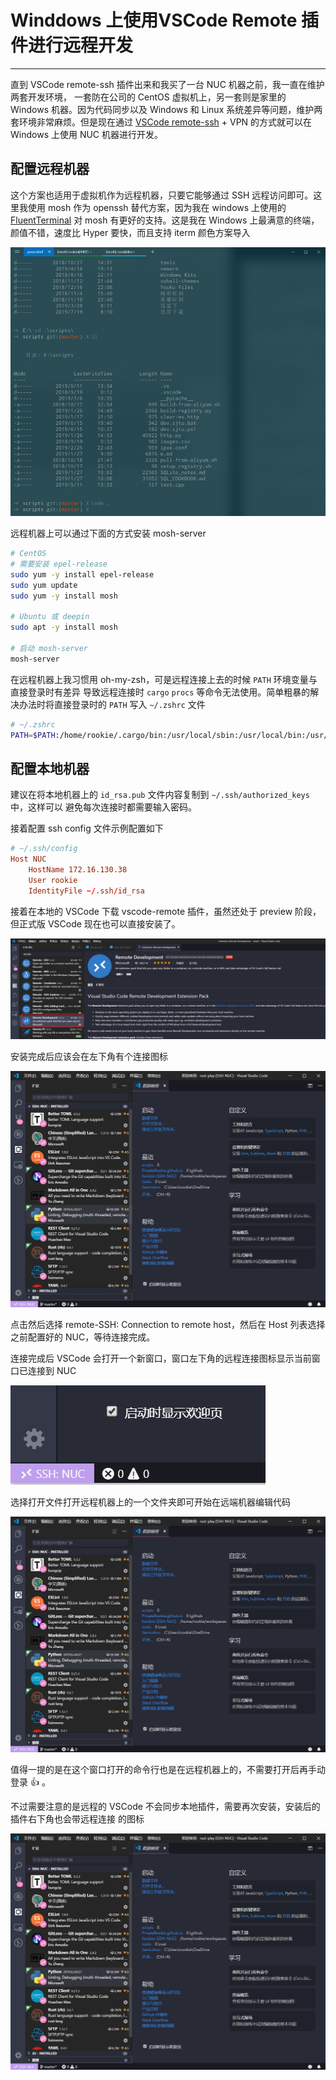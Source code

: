 # Winddows 上使用VSCode Remote 插件进行远程开发

---

直到 VSCode remote-ssh 插件出来和我买了一台 NUC 机器之前，我一直在维护两套开发环境，
一套防在公司的 CentOS 虚拟机上，另一套则是家里的 Windows 机器。因为代码同步以及 Windows
和 Linux 系统差异等问题，维护两套环境非常麻烦。但是现在通过 [VSCode remote-ssh](https://marketplace.visualstudio.com/items?itemName=ms-vscode-remote.vscode-remote-extensionpack) +
VPN 的方式就可以在 Windows 上使用 NUC 机器进行开发。

## 配置远程机器

这个方案也适用于虚拟机作为远程机器，只要它能够通过 SSH 远程访问即可。这里我使用 mosh 作为
openssh 替代方案，因为我在 windows 上使用的 [FluentTerminal](https://github.com/felixse/FluentTerminal)
对 mosh 有更好的支持。这是我在 Windows 上最满意的终端，颜值不错，速度比 Hyper 要快，而且支持
iterm 颜色方案导入

![fluent-terminal.png](/static/assets/2020/fluent-terminal.png)

远程机器上可以通过下面的方式安装 mosh-server

```bash
# CentOS
# 需要安装 epel-release
sudo yum -y install epel-release
sudo yum update
sudo yum -y install mosh

# Ubuntu 或 deepin
sudo apt -y install mosh

# 启动 mosh-server
mosh-server
```

在远程机器上我习惯用 oh-my-zsh，可是远程连接上去的时候 `PATH` 环境变量与直接登录时有差异
导致远程连接时 `cargo` `procs` 等命令无法使用。简单粗暴的解决办法时将直接登录时的 `PATH`
写入 `~/.zshrc` 文件

```bash
# ~/.zshrc
PATH=$PATH:/home/rookie/.cargo/bin:/usr/local/sbin:/usr/local/bin:/usr/sbin:/usr/bin:/home/rookie/bin:/bin
```

## 配置本地机器

建议在将本地机器上的 `id_rsa.pub` 文件内容复制到 `~/.ssh/authorized_keys` 中，这样可以
避免每次连接时都需要输入密码。

接着配置 ssh config 文件示例配置如下

```conf
# ~/.ssh/config
Host NUC
    HostName 172.16.130.38
    User rookie
    IdentityFile ~/.ssh/id_rsa
```

接着在本地的 VSCode 下载 vscode-remote 插件，虽然还处于 preview 阶段，但正式版 VSCode
现在也可以直接安装了。

![remote.png](/static/assets/2020/remote.png)

安装完成后应该会在左下角有个连接图标

![image.png](/static/assets/2020/image.png)

点击然后选择 remote-SSH: Connection to remote host，然后在 Host 列表选择之前配置好的
NUC，等待连接完成。

连接完成后 VSCode 会打开一个新窗口，窗口左下角的远程连接图标显示当前窗口已连接到 NUC

![NUC.png](/static/assets/2020/NUC.png)

选择打开文件打开远程机器上的一个文件夹即可开始在远端机器编辑代码

![image.png](/static/assets/2020/image.png)

值得一提的是在这个窗口打开的命令行也是在远程机器上的，不需要打开后再手动登录  :+1: 。

不过需要注意的是远程的 VSCode 不会同步本地插件，需要再次安装，安装后的插件右下角也会带远程连接
的图标

![image.png](/static/assets/2020/image.png)
